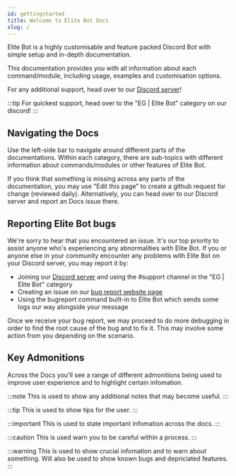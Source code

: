```yaml
---
id: gettingstarted
title: Welcome to Elite Bot Docs
slug: /
---
```


Elite Bot is a highly customisable and feature packed Discord Bot with simple setup and in-depth documentation.

This documentation provides you with all information about each command/module, including usage, examples and customisation options.

For any additional support, head over to our [Discord server](https://discord.gg/2XvwvgR)!

:::tip
For quickest support, head over to the "EG | Elite Bot" category on our discord!
:::

## Navigating the Docs

Use the left-side bar to navigate around different parts of the documentations. Within each category, there are sub-topics with different information about commands/modules or other features of Elite Bot.

If you think that something is missing across any parts of the documentation, you may use "Edit this page" to create a github request for change (reviewed daily). Alternatively, you can head over to our Discord server and report an Docs issue there.

## Reporting Elite Bot bugs

We're sorry to hear that you encountered an issue. It's our top priority to assist anyone who's experiencing any abnormalities with Elite Bot.
If you or anyone else in your community encounter any problems with Elite Bot on your Discord server, you may report it by:

* Joining our [Discord server](https://discord.gg/2XvwvgR) and using the #support channel in the "EG | Elite Bot" category
* Creating an issue on our [bug report website page](https://elite-gaming.co.uk)
* Using the bugreport command built-in to Elite Bot which sends some logs our way alongside your message

Once we receive your bug report, we may proceed to do more debugging in order to find the root cause of the bug and to fix it. This may involve some action from you depending on the scenario.

## Key Admonitions

Across the Docs you'll see a range of different admonitions being used to improve user experience and to highlight certain infomation.

:::note
This is used to show any additional notes that may become useful.
:::

:::tip
This is used to show tips for the user.
:::

:::important
This is used to state important infomation across the docs.
:::

:::caution
This is used warn you to be careful within a process.
:::

:::warning
This is used to show crucial infomation and to warn about something. Will also be used to show known bugs and depriciated features.
:::
